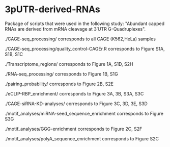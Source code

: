 # 3pUTR-derived-RNAs
Package of scripts that were used in the following study: "Abundant capped RNAs are derived from mRNA cleavage at 3’UTR G-Quadruplexes".

./CAGE-seq_processing/ corresponds to all CAGE (K562,HeLa) samples

./CAGE-seq_processing/quality_control-CAGEr.R corresponds to Figure S1A, S1B, S1C

./Transcriptome_regions/ corresponds to Figure 1A, S1D, S2H

./RNA-seq_processing/ corresponds to Figure 1B, S1G

./pairing_probability/ corresponds to Figure 2B, S2E

./eCLIP-RBP_enrichment/ corresponds to Figure 3A, 3B, S3A, S3C

./CAGE-siRNA-KD-analyses/ corresponds to Figure 3C, 3D, 3E, S3D

./motif_analyses/miRNA-seed_sequence_enrichment corresponds to Figure S3G

./motif_analyses/GGG-enrichment corresponds to Figure 2C, S2F

./motif_analyses/polyA_sequence_enrichment corresponds to Figure S2C